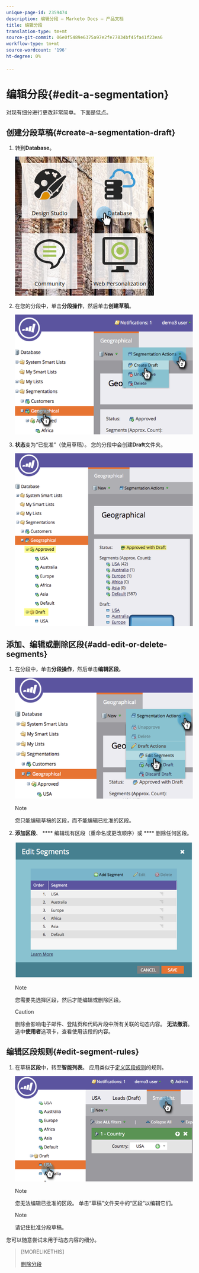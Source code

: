 ```yaml
---
unique-page-id: 2359474
description: 编辑分段 — Marketo Docs — 产品文档
title: 编辑分段
translation-type: tm+mt
source-git-commit: 06e0f5489e6375a97e2fe77834bf45fa41f23ea6
workflow-type: tm+mt
source-wordcount: '196'
ht-degree: 0%

---
```



# 编辑分段{#edit-a-segmentation}

对现有细分进行更改非常简单。 下面是低点。

## 创建分段草稿{#create-a-segmentation-draft}

1. 转到&#x200B;**Database**。

   ![](assets/db.png)

1. 在您的分段中，单击&#x200B;**分段操作**，然后单击&#x200B;**创建草稿**。

   ![](assets/two.png)

1. **状态**&#x200B;变为“已批准”（使用草稿）。 您的分段中会创建&#x200B;**Draft**&#x200B;文件夹。

   ![](assets/three.png)

## 添加、编辑或删除区段{#add-edit-or-delete-segments}

1. 在分段中，单击&#x200B;**分段操作**，然后单击&#x200B;**编辑区段**。

   ![](assets/four.png)

   >[!NOTE]
   >
   >您只能编辑草稿的区段，而不能编辑已批准的区段。

1. **添加区段**、 **** 编辑现有区段（重命名或更改顺序）或 **** 删除任何区段。

   ![](assets/image2014-9-16-9-3a6-3a9.png)

   >[!NOTE]
   >
   >您需要先选择区段，然后才能编辑或删除区段。

   >[!CAUTION]
   >
   >删除会影响电子邮件、登陆页和代码片段中所有关联的动态内容。 **无法撤消**。选中&#x200B;**使用者**&#x200B;选项卡，查看使用该段的内容。

## 编辑区段规则{#edit-segment-rules}

1. 在草稿&#x200B;**区段**&#x200B;中，转至&#x200B;**智能列表**。 应用类似于[定义区段规则](/help/marketo/product-docs/personalization/segmentation-and-snippets/segmentation/define-segment-rules.md)的规则。

   ![](assets/image2014-9-16-9-3a6-3a20.png)

   >[!NOTE]
   >
   >您无法编辑已批准的区段。 单击“草稿”文件夹中的“区段”以编辑它们。

   >[!NOTE]
   >
   >请记住批准分段草稿。

您可以随意尝试未用于动态内容的细分。

>[!MORELIKETHIS]
>
>[删除分段](/help/marketo/product-docs/personalization/segmentation-and-snippets/segmentation/delete-a-segmentation.md)
